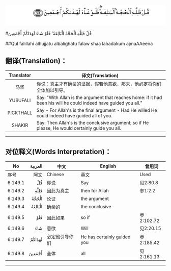 ![006:149](images/006_149.gif)

#قُلْ فَلِلَّهِ الْحُجَّةُ الْبَالِغَةُ ۖ فَلَوْ شَاءَ لَهَدَاكُمْ أَجْمَعِينَ

##Qul falillahi alhujjatu albalighatu falaw shaa lahadakum ajmaAAeena 

## 翻译(Translation)：

| Translator | 译文(Translation)                                            |
| :--------: | ------------------------------------------------------------ |
|    马坚    | 你说：真主才有确凿的证据，假若他意欲，那末，他必定将你们全体加以引导。 |
|  YUSUFALI  | Say: "With Allah is the argument that reaches home: if it had been his will he could indeed have guided you all." |
| PICKTHALL  | Say - For Allah's is the final argument - Had He willed He could indeed have guided all of you. |
|   SHAKIR   | Say: Then Allah's is the conclusive argument; so if He please, He would certainly guide you all. |

---

## 对位释义(Words Interpretation)：

| No   | العربية | 中文    | English | 曾用词 |
| ---- | ------: | ------- | ------- | ------ |
| 序号 |    阿文 | Chinese | 英文    | Used   |
| 6:149.1 | قُلْ      | 你说           | Say                         | 见2:80.8   |
| 6:149.2 | فَلِلَّهِ    | 因此为真主     | then for Allah              | 参1:2.2    |
| 6:149.3 | الْحُجَّةُ   | 论证           | the argument                |            |
| 6:149.4 | الْبَالِغَةُ | 确凿的         | the conclusive              |            |
| 6:149.5 | فَلَوْ     | 因此如果       | so if                       | 参2:102.72 |
| 6:149.6 | شَاءَ     | 意欲           | Will                        | 见2:20.15  |
| 6:149.7 | لَهَدَاكُمْ  | 必定他引导你们 | He has certainly guided you | 参2:185.42 |
| 6:149.8 | أَجْمَعِينَ  | 全体           | all                         | 见2:161.13 |

---
